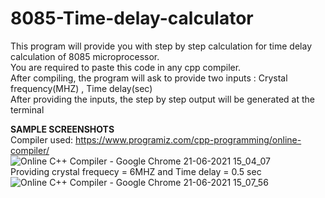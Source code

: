 # 8085-Time-delay-calculator
This program will provide you with step by step calculation for time delay calculation of 8085 microprocessor.                                                                     
You are required to paste this code in any cpp compiler.                                                                                                                           
After compiling, the program will ask to provide two inputs : Crystal frequency(MHZ) ,  Time delay(sec)                                                                             
After providing the inputs, the step by step output will be generated at the terminal

**SAMPLE SCREENSHOTS**                                                                                                                                                             
Compiler used: https://www.programiz.com/cpp-programming/online-compiler/                                                                                                           
![Online C++ Compiler - Google Chrome 21-06-2021 15_04_07](https://user-images.githubusercontent.com/70472882/122740816-fa8c5300-d2a1-11eb-9c49-3b22700efcdf.png)      
Providing crystal frequecy = 6MHZ and Time delay = 0.5 sec 
![Online C++ Compiler - Google Chrome 21-06-2021 15_07_56](https://user-images.githubusercontent.com/70472882/122741338-7be3e580-d2a2-11eb-937f-7b7aa4a363da.png)
